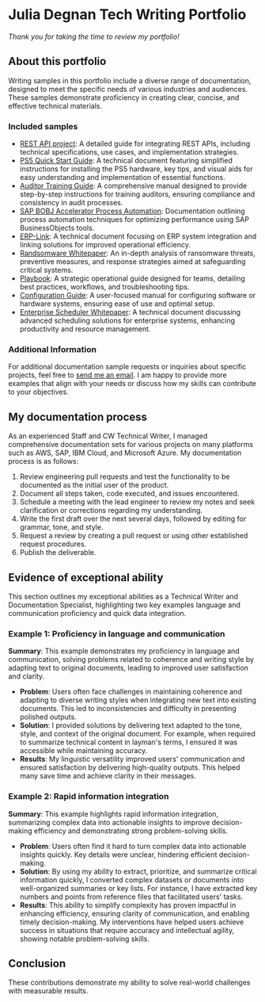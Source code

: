 # Julia Degnan Tech Writing Portfolio
*Thank you for taking the time to review my portfolio!*
## About this portfolio
Writing samples in this portfolio include a diverse range of documentation, designed to meet the specific needs of various industries and audiences. These samples demonstrate proficiency in creating clear, concise, and effective technical materials.
### Included samples
* [REST API project](/Welcome%20to%20my%20portfolio!/Samples/REST_API_Sample.md): A detailed guide for integrating REST APIs, including technical specifications, use cases, and implementation strategies.
* [PS5 Quick Start Guide](/Welcome%20to%20my%20portfolio!/Samples/PS5_Quick_Start_Guide.pdf): A technical document featuring simplified instructions for installing the PS5 hardware, key tips, and visual aids for easy understanding and implementation of essential functions.
* [Auditor Training Guide](/Welcome%20to%20my%20portfolio!/Samples/Auditor_TrainingGuideDEG.pdf): A comprehensive manual designed to provide step-by-step instructions for training auditors, ensuring compliance and consistency in audit processes.
* [SAP BOBJ Accelerator Process Automation](/Welcome%20to%20my%20portfolio!/Samples/Automation_BOBJ_Accelerator_ProcessAutomation.pdf): Documentation outlining process automation techniques for optimizing performance using SAP BusinessObjects tools.
* [ERP-Link](/Welcome%20to%20my%20portfolio!/Samples/ERP-Link%20iNet.DM%204.pdf): A technical document focusing on ERP system integration and linking solutions for improved operational efficiency.
* [Randsomware Whitepaper](/Welcome%20to%20my%20portfolio!/Samples/ACS-Ransomware-Whitepaper.pdf): An in-depth analysis of ransomware threats, preventive measures, and response strategies aimed at safeguarding critical systems.
* [Playbook](/Welcome%20to%20my%20portfolio!/Samples/TIDAL%20Playbook%20-%20Monitoring%20Files%20on%20Remote%20FTP%20Servers.pdf): A strategic operational guide designed for teams, detailing best practices, workflows, and troubleshooting tips.
* [Configuration Guide](/Welcome%20to%20my%20portfolio!/Samples/IAC_3_1_ConfigurationGuide.pdf): A user-focused manual for configuring software or hardware systems, ensuring ease of use and optimal setup.
* [Enterprise Scheduler Whitepaper](/Welcome%20to%20my%20portfolio!/Samples/whitepaper.pdf): A technical document discussing advanced scheduling solutions for enterprise systems, enhancing productivity and resource management.

### Additional Information
For additional documentation sample requests or inquiries about specific projects, feel free to <a href="mailto:JuliaLDegnan@yahoo.com">send me an email</a>. I am happy to provide more examples that align with your needs or discuss how my skills can contribute to your objectives.

## My documentation process
As an experienced Staff and CW Technical Writer, I managed comprehensive documentation sets for various projects on many platforms such as AWS, SAP, IBM Cloud, and Microsoft Azure. My documentation process is as follows:
1. Review engineering pull requests and test the functionality to be documented as the initial user of the product.
2. Document all steps taken, code executed, and issues encountered.
3. Schedule a meeting with the lead engineer to review my notes and seek clarification or corrections regarding my understanding.
4. Write the first draft over the next several days, followed by editing for grammar, tone, and style.
5. Request a review by creating a pull request or using other established request procedures.
6. Publish the deliverable.

## Evidence of exceptional ability
This section outlines my exceptional abilities as a Technical Writer and Documentation Specialist, highlighting two key examples language and communication proficiency and quick data integration.
### Example 1: Proficiency in language and communication
**Summary**: This example demonstrates my proficiency in language and communication, solving problems related to coherence and writing style by adapting text to original documents, leading to improved user satisfaction and clarity.
* **Problem**: Users often face challenges in maintaining coherence and adapting to diverse writing styles when integrating new text into existing documents. This led to inconsistencies and difficulty in presenting polished outputs.
* **Solution**: I provided solutions by delivering text adapted to the tone, style, and context of the original document. For example, when required to summarize technical content in layman's terms, I ensured it was accessible while maintaining accuracy.
* **Results**: My linguistic versatility improved users' communication and ensured satisfaction by delivering high-quality outputs. This helped many save time and achieve clarity in their messages.
### Example 2: Rapid information integration
**Summary**: This example highlights rapid information integration, summarizing complex data into actionable insights to improve decision-making efficiency and demonstrating strong problem-solving skills.
* **Problem**: Users often find it hard to turn complex data into actionable insights quickly. Key details were unclear, hindering efficient decision-making.
* **Solution**: By using my ability to extract, prioritize, and summarize critical information quickly, I converted complex datasets or documents into well-organized summaries or key lists. For instance, I have extracted key numbers and points from reference files that facilitated users' tasks.
* **Results**: This ability to simplify complexity has proven impactful in enhancing efficiency, ensuring clarity of communication, and enabling timely decision-making. My interventions have helped users achieve success in situations that require accuracy and intellectual agility, showing notable problem-solving skills.
## Conclusion
These contributions demonstrate my ability to solve real-world challenges with measurable results.
